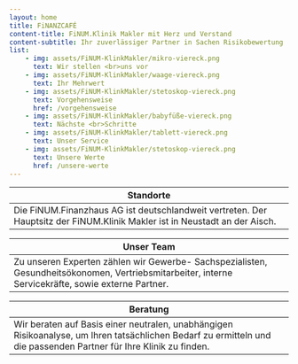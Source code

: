 ```yaml
---
layout: home
title: FiNANZCAFÉ
content-title: FiNUM.Klinik Makler mit Herz und Verstand
content-subtitle: Ihr zuverlässiger Partner in Sachen Risikobewertung
list:
    - img: assets/FiNUM-KlinkMakler/mikro-viereck.png
      text: Wir stellen <br>uns vor
    - img: assets/FiNUM-KlinkMakler/waage-viereck.png
      text: Ihr Mehrwert
    - img: assets/FiNUM-KlinkMakler/stetoskop-viereck.png
      text: Vorgehensweise
      href: /vorgehensweise
    - img: assets/FiNUM-KlinkMakler/babyfüße-viereck.png
      text: Nächste <br>Schritte
    - img: assets/FiNUM-KlinkMakler/tablett-viereck.png
      text: Unser Service
    - img: assets/FiNUM-KlinkMakler/stetoskop-viereck.png
      text: Unsere Werte
      href: /unsere-werte
---
```


| Standorte |
|-|
| Die FiNUM.Finanzhaus AG ist deutschlandweit vertreten. Der Hauptsitz der FiNUM.Klinik Makler ist in Neustadt an der Aisch. |

| Unser Team |
|-|
| Zu unseren Experten zählen wir Gewerbe- Sachspezialisten, Gesundheitsökonomen, Vertriebsmitarbeiter, interne Servicekräfte, sowie externe Partner. |

| Beratung |
|-|
| Wir beraten auf Basis einer neutralen, unabhängigen Risikoanalyse, um Ihren tatsächlichen Bedarf zu ermitteln und die passenden Partner für Ihre Klinik zu finden. |
